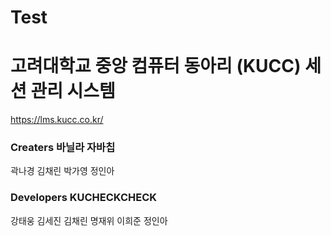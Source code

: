 # Test

# 고려대학교 중앙 컴퓨터 동아리 (KUCC) 세션 관리 시스템

https://lms.kucc.co.kr/

### Creaters 바닐라 자바칩

곽나경 김채린 박가영 정인아
<br/>

### Developers KUCHECKCHECK

강태웅 김세진 김채린 명재위 이희준 정인아
